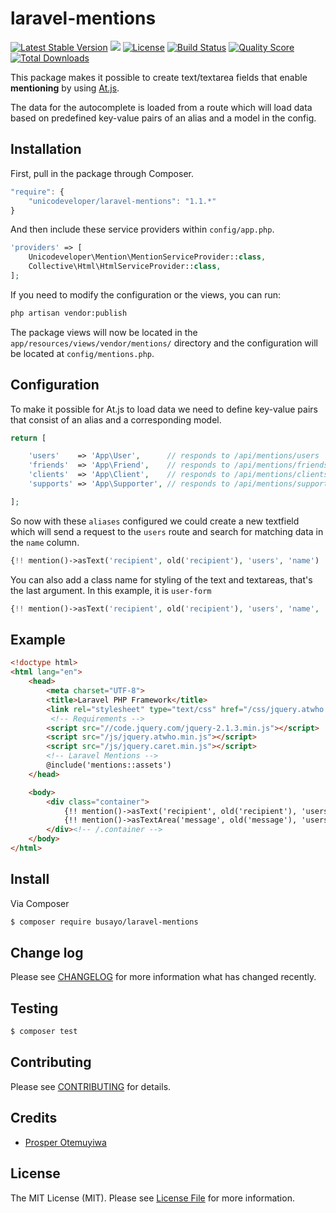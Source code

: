 # laravel-mentions

[![Latest Stable Version](https://poser.pugx.org/unicodeveloper/laravel-mentions/v/stable.svg)](https://packagist.org/packages/unicodeveloper/laravel-mentions)
![](https://img.shields.io/badge/unicodeveloper-approved-brightgreen.svg)
[![License](https://poser.pugx.org/unicodeveloper/laravel-mentions/license.svg)](LICENSE.md)
[![Build Status](https://img.shields.io/travis/unicodeveloper/laravel-mentions.svg)](https://travis-ci.org/unicodeveloper/laravel-mentions)
[![Quality Score](https://img.shields.io/scrutinizer/g/unicodeveloper/laravel-mentions.svg?style=flat-square)](https://scrutinizer-ci.com/g/unicodeveloper/laravel-mentions)
[![Total Downloads](https://img.shields.io/packagist/dt/unicodeveloper/laravel-mentions.svg?style=flat-square)](https://packagist.org/packages/unicodeveloper/laravel-mentions)

This package makes it possible to create text/textarea fields that enable **mentioning** by using [At.js](https://github.com/ichord/At.js).

The data for the autocomplete is loaded from a route which will load data based on predefined key-value pairs of an alias and a model in the config.

## Installation

First, pull in the package through Composer.

```js
"require": {
    "unicodeveloper/laravel-mentions": "1.1.*"
}
```

And then include these service providers within `config/app.php`.

```php
'providers' => [
    Unicodeveloper\Mention\MentionServiceProvider::class,
    Collective\Html\HtmlServiceProvider::class,
];
```

If you need to modify the configuration or the views, you can run:

```bash
php artisan vendor:publish
```

The package views will now be located in the `app/resources/views/vendor/mentions/` directory and the configuration will be located at `config/mentions.php`.

## Configuration

To make it possible for At.js to load data we need to define key-value pairs that consist of an alias and a corresponding model.

```php
return [

    'users'    => 'App\User',      // responds to /api/mentions/users
    'friends'  => 'App\Friend',    // responds to /api/mentions/friends
    'clients'  => 'App\Client',    // responds to /api/mentions/clients
    'supports' => 'App\Supporter', // responds to /api/mentions/supports

];
```

So now with these `aliases` configured we could create a new textfield which will send a request to the `users` route and search for matching data in the `name` column.

```php
{!! mention()->asText('recipient', old('recipient'), 'users', 'name') !!}
```

You can also add a class name for styling of the text and textareas, that's the last argument. In this example, it is `user-form`

```php
{!! mention()->asText('recipient', old('recipient'), 'users', 'name', 'user-form') !!}
```

## Example

```html
<!doctype html>
<html lang="en">
    <head>
        <meta charset="UTF-8">
        <title>Laravel PHP Framework</title>
        <link rel="stylesheet" type="text/css" href="/css/jquery.atwho.min.css">
         <!-- Requirements -->
        <script src="//code.jquery.com/jquery-2.1.3.min.js"></script>
        <script src="/js/jquery.atwho.min.js"></script>
        <script src="/js/jquery.caret.min.js"></script>
        <!-- Laravel Mentions -->
        @include('mentions::assets')
    </head>

    <body>
        <div class="container">
            {!! mention()->asText('recipient', old('recipient'), 'users', 'name') !!}
            {!! mention()->asTextArea('message', old('message'), 'users', 'name') !!}
        </div><!-- /.container -->
    </body>
</html>
```


## Install

Via Composer

``` bash
$ composer require busayo/laravel-mentions
```

## Change log

Please see [CHANGELOG](CHANGELOG.md) for more information what has changed recently.

## Testing

``` bash
$ composer test
```

## Contributing

Please see [CONTRIBUTING](CONTRIBUTING.md) for details.


## Credits

- [Prosper Otemuyiwa](https://twitter.com/unicodeveloper)

## License

The MIT License (MIT). Please see [License File](LICENSE.md) for more information.

